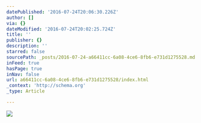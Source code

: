 ```yaml
---
datePublished: '2016-07-24T20:06:30.226Z'
author: []
via: {}
dateModified: '2016-07-24T20:02:25.724Z'
title: ''
publisher: {}
description: ''
starred: false
sourcePath: _posts/2016-07-24-a66411cc-6a08-4ce6-8fb6-e731d1275528.md
inFeed: true
hasPage: true
inNav: false
url: a66411cc-6a08-4ce6-8fb6-e731d1275528/index.html
_context: 'http://schema.org'
_type: Article

---
```

![](https://the-grid-user-content.s3-us-west-2.amazonaws.com/ff3e5e2b-8561-41b4-84d9-c2a758ee15da.jpg)